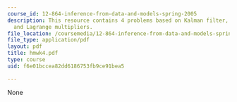 ```yaml
---
course_id: 12-864-inference-from-data-and-models-spring-2005
description: This resource contains 4 problems based on Kalman filter, RTS algorithm,
  and Lagrange multipliers.
file_location: /coursemedia/12-864-inference-from-data-and-models-spring-2005/f6e01bccea82dd6186753fb9ce91bea5_hmwk4.pdf
file_type: application/pdf
layout: pdf
title: hmwk4.pdf
type: course
uid: f6e01bccea82dd6186753fb9ce91bea5

---
```

None